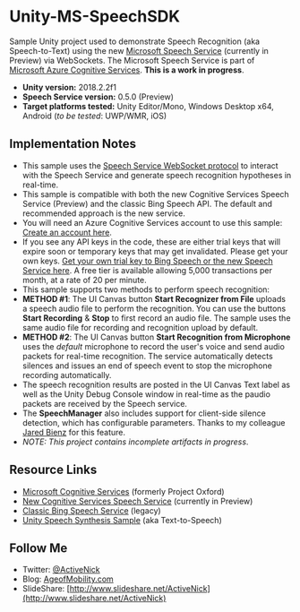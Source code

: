 # Unity-MS-SpeechSDK
Sample Unity project used to demonstrate Speech Recognition (aka Speech-to-Text) using the new [Microsoft Speech Service](https://docs.microsoft.com/en-us/azure/cognitive-services/Speech-Service/) (currently in Preview) via WebSockets. The Microsoft Speech Service is part of [Microsoft Azure Cognitive Services](https://www.microsoft.com/cognitive-services). **This is a work in progress**. 

* **Unity version:** 2018.2.2f1
* **Speech Service version:** 0.5.0 (Preview)
* **Target platforms tested:** Unity Editor/Mono, Windows Desktop x64, Android (*to be tested*: UWP/WMR, iOS)

## Implementation Notes
* This sample uses the [Speech Service WebSocket protocol](https://docs.microsoft.com/en-us/azure/cognitive-services/speech/api-reference-rest/websocketprotocol) to interact with the Speech Service and generate speech recognition hypotheses in real-time.
* This sample is compatible with both the new Cognitive Services Speech Service (Preview) and the classic Bing Speech API. The default and recommended approach is the new service.
* You will need an Azure Cognitive Services account to use this sample: [Create an account here](https://docs.microsoft.com/azure/cognitive-services/cognitive-services-apis-create-account).
* If you see any API keys in the code, these are either trial keys that will expire soon or temporary keys that may get invalidated. Please get your own keys. [Get your own trial key to Bing Speech or the new Speech Service here](https://azure.microsoft.com/try/cognitive-services). A free tier is available allowing 5,000 transactions per month, at a rate of 20 per minute.
* This sample supports two methods to perform speech recognition:
* **METHOD #1**: The UI Canvas button **Start Recognizer from File** uploads a speech audio file to perform the recognition. You can use the buttons **Start Recording** & **Stop** to first record an audio file. The sample uses the same audio file for recording and recognition upload by default.
* **METHOD #2**: The UI Canvas button **Start Recognition from Microphone** uses the *default* microphone to record the user's voice and send audio packets for real-time recognition. The service automatically detects silences and issues an end of speech event to stop the microphone recording automatically.
* The speech recognition results are posted in the UI Canvas Text label as well as the Unity Debug Console window in real-time as the paudio packets are received by the Speech service.
* The **SpeechManager** also includes support for client-side silence detection, which has configurable parameters. Thanks to my colleague [Jared Bienz](https://github.com/jbienzms) for this feature.
* *NOTE: This project contains incomplete artifacts in progress*.

## Resource Links
* [Microsoft Cognitive Services](https://www.microsoft.com/cognitive-services) (formerly Project Oxford)
* [New Cognitive Services Speech Service](https://docs.microsoft.com/en-us/azure/cognitive-services/Speech-Service/) (currently in Preview)
* [Classic Bing Speech Service](https://docs.microsoft.com/en-us/azure/cognitive-services/Speech/home) (legacy)
* [Unity Speech Synthesis Sample](https://github.com/ActiveNick/Unity-Text-to-Speech) (aka Text-to-Speech)

## Follow Me
* Twitter: [@ActiveNick](http://twitter.com/ActiveNick)
* Blog: [AgeofMobility.com](http://AgeofMobility.com)
* SlideShare: [http://www.slideshare.net/ActiveNick](http://www.slideshare.net/ActiveNick)
